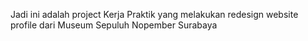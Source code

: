 Jadi ini adalah project Kerja Praktik yang melakukan redesign website profile dari Museum Sepuluh Nopember Surabaya
